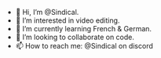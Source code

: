 - 👋 Hi, I’m @Sindical.
- 👀 I’m interested in video editing.
- 🌱 I’m currently learning French & German.
- 💞️ I’m looking to collaborate on code.
- 📫 How to reach me: @Sindical on discord

<!---
Sindical/Sindical is a ✨ special ✨ repository because its `README.md` (this file) appears on your GitHub profile.
You can click the Preview link to take a look at your changes.
--->
